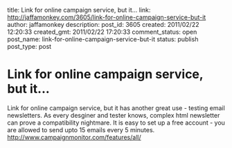 title: Link for online campaign service, but it...
link: http://jaffamonkey.com/3605/link-for-online-campaign-service-but-it
author: jaffamonkey
description: 
post_id: 3605
created: 2011/02/22 12:20:33
created_gmt: 2011/02/22 17:20:33
comment_status: open
post_name: link-for-online-campaign-service-but-it
status: publish
post_type: post

# Link for online campaign service, but it...

Link for online campaign service, but it has another great use - testing email newsletters. As every desginer and tester knows, complex html newsletter can prove a compatibility nightmare. It is easy to set up a free account - you are allowed to send upto 15 emails every 5 minutes. http://www.campaignmonitor.com/features/all/